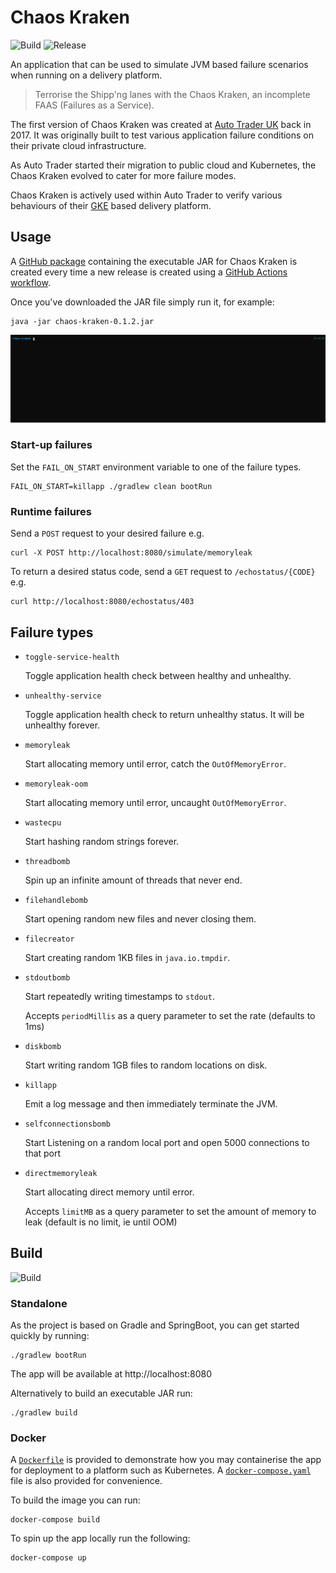 # Chaos Kraken

![Build](https://github.com/autotraderuk/chaos-kraken/workflows/Build/badge.svg) ![Release](https://github.com/autotraderuk/chaos-kraken/workflows/Release/badge.svg)

An application that can be used to simulate JVM based failure scenarios when running on a delivery platform.

> Terrorise the Shipp'ng lanes with the Chaos Kraken, an incomplete FAAS (Failures as a Service).  

The first version of Chaos Kraken was created at [Auto Trader UK](https://careers.autotrader.co.uk/) back in 2017. It was originally built to test various application failure conditions on their private cloud infrastructure.

As Auto Trader started their migration to public cloud and Kubernetes, the Chaos Kraken evolved to cater for more failure modes.

Chaos Kraken is actively used within Auto Trader to verify various behaviours of their [GKE](https://cloud.google.com/kubernetes-engine) based delivery platform. 

## Usage

A [GitHub package](https://github.com/autotraderuk/chaos-kraken/packages/143034) containing the executable JAR for Chaos Kraken is created every time a new release is created using a [GitHub Actions workflow](.github/workflows/publish-release.yaml). 

Once you've downloaded the JAR file simply run it, for example:

```shell script
java -jar chaos-kraken-0.1.2.jar
```

![Alt text](./chaos-kraken-usage.svg)

### Start-up failures

Set the `FAIL_ON_START` environment variable to one of the failure types. 

 ```shell script
FAIL_ON_START=killapp ./gradlew clean bootRun 
```

### Runtime failures

Send a `POST` request to your desired failure e.g. 

```shell script
curl -X POST http://localhost:8080/simulate/memoryleak
```

To return a desired status code, send a `GET` request to `/echostatus/{CODE}` e.g. 

```shell script
curl http://localhost:8080/echostatus/403
```

## Failure types

- `toggle-service-health`

  Toggle application health check between healthy and unhealthy.

- `unhealthy-service`

  Toggle application health check to return unhealthy status. It will be unhealthy forever.

- `memoryleak`

  Start allocating memory until error, catch the `OutOfMemoryError`.
  
- `memoryleak-oom`

  Start allocating memory until error, uncaught `OutOfMemoryError`.

- `wastecpu`

  Start hashing random strings forever.

- `threadbomb`

  Spin up an infinite amount of threads that never end.

- `filehandlebomb`

  Start opening random new files and never closing them.

- `filecreator`

  Start creating random 1KB files in `java.io.tmpdir`.

- `stdoutbomb`

  Start repeatedly writing timestamps to `stdout`.
  
  Accepts `periodMillis` as a query parameter to set the rate (defaults to 1ms)

- `diskbomb`

  Start writing random 1GB files to random locations on disk.

- `killapp`

  Emit a log message and then immediately terminate the JVM.

- `selfconnectionsbomb`

  Start Listening on a random local port and open 5000 connections to that port

- `directmemoryleak`

  Start allocating direct memory until error.

  Accepts `limitMB` as a query parameter to set the amount of memory to leak (default is no limit, ie until OOM)

## Build

![Build](https://github.com/autotraderuk/chaos-kraken/workflows/Build/badge.svg?branch=master)

### Standalone

As the project is based on Gradle and SpringBoot, you can get started quickly by running:

```shell script
./gradlew bootRun 
```

The app will be available at http://localhost:8080

Alternatively to build an executable JAR run:

```shell script
./gradlew build
```

### Docker

A [`Dockerfile`](Dockerfile) is provided to demonstrate how you may containerise the app for deployment to a platform such as Kubernetes. 
A [`docker-compose.yaml`](docker-compose.yml) file is also provided for convenience.  

To build the image you can run:

```shell script
docker-compose build
```

To spin up the app locally run the following:

```shell script
docker-compose up
``` 
